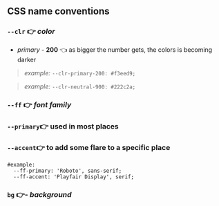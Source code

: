  ## **CSS name conventions**
### `--clr` 👉 *color*

* *primary -* **200** 👈 as bigger the number gets, the colors is becoming darker

>  *example:* `--clr-primary-200: #f3eed9;`

> *example:*   `--clr-neutral-900: #222c2a;`


### `--ff` 👉 *font family*
### `--primary`👉 used in most places 
### `--accent`👉 to add some flare to a specific place  

```
#example:
  --ff-primary: 'Roboto', sans-serif;
  --ff-accent: 'Playfair Display', serif;
```

### `bg` 👉- *background*